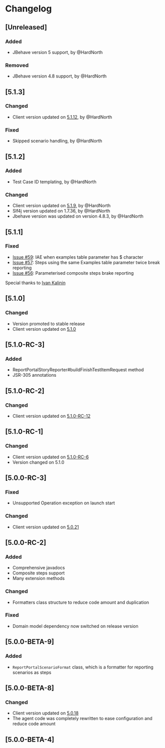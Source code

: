 # Changelog

## [Unreleased]
### Added
- JBehave version 5 support, by @HardNorth
### Removed
- JBehave version 4.8 support, by @HardNorth

## [5.1.3]
### Changed
- Client version updated on [5.1.12](https://github.com/reportportal/client-java/releases/tag/5.1.12), by @HardNorth
### Fixed
- Skipped scenario handling, by @HardNorth

## [5.1.2]
### Added
- Test Case ID templating, by @HardNorth
### Changed
- Client version updated on [5.1.9](https://github.com/reportportal/client-java/releases/tag/5.1.9), by @HardNorth
- Slf4j version updated on 1.7.36, by @HardNorth
- Jbehave version was updated on version 4.8.3, by @HardNorth

## [5.1.1]
### Fixed
- [Issue #59](https://github.com/reportportal/agent-java-jbehave/issues/59): IAE when examples table parameter has $ character
- [Issue #57](https://github.com/reportportal/agent-java-jbehave/issues/57): Steps using the same Examples table parameter twice break reporting
- [Issue #56](https://github.com/reportportal/agent-java-jbehave/issues/56): Parameterised composite steps brake reporting

Special thanks to [Ivan Kalinin](https://github.com/ikalinin1)

## [5.1.0]
### Changed
- Version promoted to stable release
- Client version updated on [5.1.0](https://github.com/reportportal/client-java/releases/tag/5.1.0)

## [5.1.0-RC-3]
### Added
- ReportPortalStoryReporter#buildFinishTestItemRequest method
- JSR-305 annotations

## [5.1.0-RC-2]
### Changed
- Client version updated on [5.1.0-RC-12](https://github.com/reportportal/client-java/releases/tag/5.1.0-RC-12)

## [5.1.0-RC-1]
### Changed
- Client version updated on [5.1.0-RC-6](https://github.com/reportportal/client-java/releases/tag/5.1.0-RC-6)
- Version changed on 5.1.0

## [5.0.0-RC-3]
### Fixed
- Unsupported Operation exception on launch start
### Changed
- Client version updated on [5.0.21](https://github.com/reportportal/client-java/releases/tag/5.0.21)

## [5.0.0-RC-2]
### Added
- Comprehensive javadocs
- Composite steps support
- Many extension methods
### Changed
- Formatters class structure to reduce code amount and duplication
### Fixed
- Domain model dependency now switched on release version

## [5.0.0-BETA-9]
### Added
- `ReportPortalScenarioFormat` class, which is a formatter for reporting scenarios as steps

## [5.0.0-BETA-8]
### Changed
- Client version updated on [5.0.18](https://github.com/reportportal/client-java/releases/tag/5.0.18)
- The agent code was completely rewritten to ease configuration and reduce code amount 

## [5.0.0-BETA-4]

